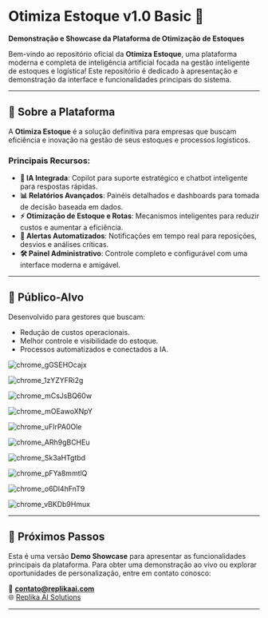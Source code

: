 # Otimiza Estoque v1.0 Basic 🚀  
**Demonstração e Showcase da Plataforma de Otimização de Estoques**  

Bem-vindo ao repositório oficial da **Otimiza Estoque**, uma plataforma moderna e completa de inteligência artificial focada na gestão inteligente de estoques e logística! Este repositório é dedicado à apresentação e demonstração da interface e funcionalidades principais do sistema.

---

## 🌟 Sobre a Plataforma  

A **Otimiza Estoque** é a solução definitiva para empresas que buscam eficiência e inovação na gestão de seus estoques e processos logísticos.  

### Principais Recursos:
- **🤖 IA Integrada**: Copilot para suporte estratégico e chatbot inteligente para respostas rápidas.  
- **📊 Relatórios Avançados**: Painéis detalhados e dashboards para tomada de decisão baseada em dados.  
- **⚡ Otimização de Estoque e Rotas**: Mecanismos inteligentes para reduzir custos e aumentar a eficiência.  
- **🔔 Alertas Automatizados**: Notificações em tempo real para reposições, desvios e análises críticas.  
- **🛠️ Painel Administrativo**: Controle completo e configurável com uma interface moderna e amigável.  

---

## 🎯 Público-Alvo  
Desenvolvido para gestores que buscam:
- Redução de custos operacionais.
- Melhor controle e visibilidade do estoque.  
- Processos automatizados e conectados a IA.  

![chrome_gGSEHOcajx](https://github.com/user-attachments/assets/8164e061-cc05-492c-923b-c72e6f856b94)

![chrome_1zYZYFRi2g](https://github.com/user-attachments/assets/e1e23b72-a7bb-45d4-8c8f-39c9c7303503)

![chrome_mCsJsBQ60w](https://github.com/user-attachments/assets/5492cfa3-2d28-4ebd-8091-81645f681a8a)

![chrome_mOEawoXNpY](https://github.com/user-attachments/assets/ea9c2ce5-bd80-4603-8218-0bcfe939136a)

![chrome_uFIrPA0Ole](https://github.com/user-attachments/assets/a84e83b4-466f-49ec-9b8b-5dc234a48759)

![chrome_ARh9gBCHEu](https://github.com/user-attachments/assets/5aa9d5bf-4eba-4101-a50b-6eaa35365418)

![chrome_Sk3aHTgtbd](https://github.com/user-attachments/assets/bac7890f-0912-4d92-9c8b-afe0b942004a)

![chrome_pFYa8mmtlQ](https://github.com/user-attachments/assets/567bb399-e917-4beb-af3e-3c518a7ed05a)

![chrome_o6Dl4hFnT9](https://github.com/user-attachments/assets/c3a8ccbc-c283-4f44-b8c1-fb6a2a59d92f)

![chrome_vBKDb9Hmux](https://github.com/user-attachments/assets/e7482cbb-2d72-4de0-98f6-410239358ed4)

---

## 🚀 Próximos Passos  
Esta é uma versão **Demo Showcase** para apresentar as funcionalidades principais da plataforma. Para obter uma demonstração ao vivo ou explorar oportunidades de personalização, entre em contato conosco:  

📧 **contato@replikaai.com**  
🌐 [Replika AI Solutions](https://www.replikaaisolutions.com)

---


